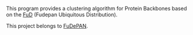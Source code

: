 This program provides a clustering algorithm for Protein Backbones based on the [FuD](http://fud.googlecode.com) (Fudepan Ubiquitous Distribution).

This project belongs to [FuDePAN](http://www.fudepan.org.ar).
